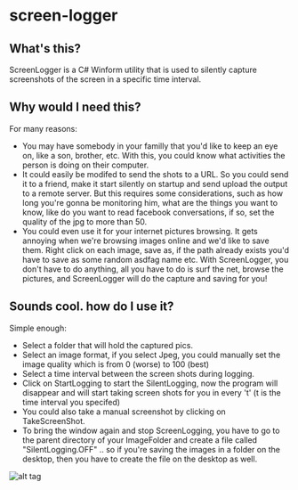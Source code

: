 # screen-logger

## What's this?

ScreenLogger is a C# Winform utility that is used to silently capture screenshots of the screen in a specific time interval.

## Why would I need this?

For many reasons:
- You may have somebody in your familly that you'd like to keep an eye on, like a son, brother, etc.
With this, you could know what activities the person is doing on their computer.
- It could easily be modifed to send the shots to a URL. So you could send it to a friend, make it start silently on startup
and send upload the output to a remote server. But this requires some considerations, such as how long you're gonna be monitoring him, what are the things you want to know, like do you want to read facebook conversations, if so, set the quality of the jpg to more than 50.
- You could even use it for your internet pictures browsing. It gets annoying when we're browsing images online and we'd like to save them. Right click on each image, save as, if the path already exists you'd have to save as some random asdfag name etc.
With ScreenLogger, you don't have to do anything, all you have to do is surf the net, browse the pictures, and ScreenLogger will do the capture and saving for you!

## Sounds cool. how do I use it?

Simple enough:
- Select a folder that will hold the captured pics.
- Select an image format, if you select Jpeg, you could manually set the image quality which is from 0 (worse) to 100 (best)
- Select a time interval between the screen shots during logging.
- Click on StartLogging to start the SilentLogging, now the program will disappear and will start taking screen shots for you
in every 't' (t is the time interval you specifed)
- You could also take a manual screenshot by clicking on TakeScreenShot.
- To bring the window again and stop ScreenLogging, you have to go to the parent directory of your ImageFolder
and create a file called "SilentLogging.OFF" .. so if you're saving the images in a folder on the desktop, then 
you have to create the file on the desktop as well.

![alt tag](http://i.imgur.com/usRCvPc.png)
